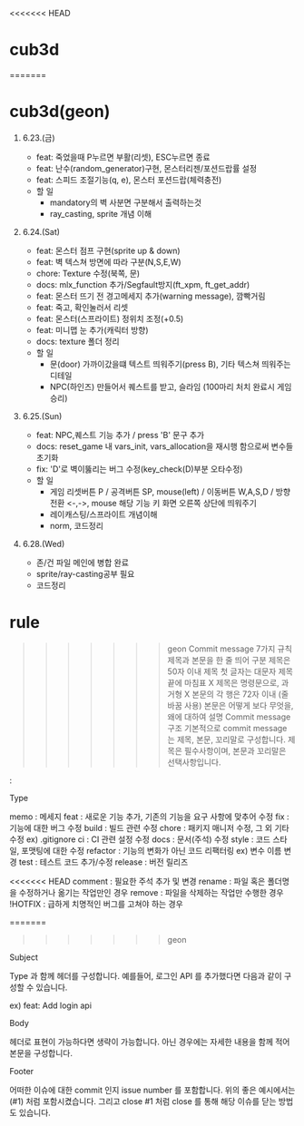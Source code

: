<<<<<<< HEAD
# cub3d
=======
# cub3d(geon)
1. 6.23.(금)
    + feat: 죽었을때 P누르면 부활(리셋), ESC누르면 종료
    + feat: 난수(random_generator)구현, 몬스터리젠/포션드랍률 설정
    + feat: 스피드 조절기능(q, e), 몬스터 포션드랍(체력충전)
    + 할 일
        - mandatory의 벽 사분면 구분해서 출력하는것
        - ray_casting, sprite 개념 이해 

2. 6.24.(Sat)
    + feat: 몬스터 점프 구현(sprite up & down)
    + feat: 벽 텍스쳐 방면에 따라 구분(N,S,E,W)
    + chore: Texture 수정(북쪽, 문)
    + docs: mlx_function 추가/Segfault방지(ft_xpm, ft_get_addr)
    + feat: 몬스터 뜨기 전 경고메세지 추가(warning message), 깜빡거림
    + feat: 죽고, 확인눌러서 리셋
    + feat: 몬스터(스프라이트) 정위치 조정(+0.5)
    + feat: 미니맵 눈 추가(캐릭터 방향)
    + docs: texture 폴더 정리
	+ 할 일
        - 문(door) 가까이갔을떄 텍스트 띄워주기(press B), 기타 텍스쳐 띄워주는 디테일
        - NPC(하인즈) 만들어서 퀘스트를 받고, 슬라임 (100마리 처치 완료시 게임 승리)

3. 6.25.(Sun)
    + feat: NPC,퀘스트 기능 추가 / press 'B' 문구 추가
    + docs: reset_game 내 vars_init, vars_allocation을 재시행 함으로써 변수들 초기화
    + fix: 'D'로 벽이뚫리는 버그 수정(key_check(D)부분 오타수정)
    + 할 일
        - 게임 리셋버튼 P / 공격버튼 SP, mouse(left) / 이동버튼 W,A,S,D / 방향전환 <-,->, mouse
        해당 기능 키 화면 오른쪽 상단에 띄워주기
        - 레이캐스팅/스프라이트 개념이해
        - norm, 코드정리

4. 6.28.(Wed)
    + 존/건 파일 메인에 병합 완료
    + sprite/ray-casting공부 필요
    + 코드정리

# rule
>>>>>>> geon
Commit message 7가지 규칙
제목과 본문을 한 줄 띄어 구분
제목은 50자 이내
제목 첫 글자는 대문자
제목 끝에 마침표 X
제목은 명령문으로, 과거형 X
본문의 각 행은 72자 이내 (줄바꿈 사용)
본문은 어떻게 보다 무엇을, 왜에 대하여 설명
Commit message 구조
기본적으로 commit message 는 제목, 본문, 꼬리말로 구성합니다.
제목은 필수사항이며, 본문과 꼬리말은 선택사항입니다.

<type>: <subject>

<body>

<footer>

Type

memo : 메세지
feat : 새로운 기능 추가, 기존의 기능을 요구 사항에 맞추어 수정
fix : 기능에 대한 버그 수정
build : 빌드 관련 수정
chore : 패키지 매니저 수정, 그 외 기타 수정 ex) .gitignore
ci : CI 관련 설정 수정
docs : 문서(주석) 수정
style : 코드 스타일, 포맷팅에 대한 수정
refactor : 기능의 변화가 아닌 코드 리팩터링 ex) 변수 이름 변경
test : 테스트 코드 추가/수정
release : 버전 릴리즈

<<<<<<< HEAD
comment : 필요한 주석 추가 및 변경
rename : 파일 혹은 폴더명을 수정하거나 옮기는 작업만인 경우
remove : 파일을 삭제하는 작업만 수행한 경우
!HOTFIX : 급하게 치명적인 버그를 고쳐야 하는 경우


=======
>>>>>>> geon

Subject

Type 과 함께 헤더를 구성합니다. 예를들어, 로그인 API 를 추가했다면 다음과 같이 구성할 수 있습니다.

ex) feat: Add login api

Body

헤더로 표현이 가능하다면 생략이 가능합니다. 아닌 경우에는 자세한 내용을 함께 적어 본문을 구성합니다.

Footer

어떠한 이슈에 대한 commit 인지 issue number 를 포함합니다. 위의 좋은 예시에서는 (#1) 처럼 포함시켰습니다. 그리고 close #1 처럼 close 를 통해 해당 이슈를 닫는 방법도 있습니다.

